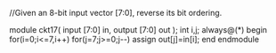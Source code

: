 //Given an 8-bit input vector [7:0], reverse its bit ordering.


module ckt17( 
    input [7:0] in,
    output [7:0] out
);
int i,j;
always@(*) begin
for(i=0;i<=7,i++)
for(j=7;j>=0;j--)
assign out[j]=in[i];
end
endmodule
